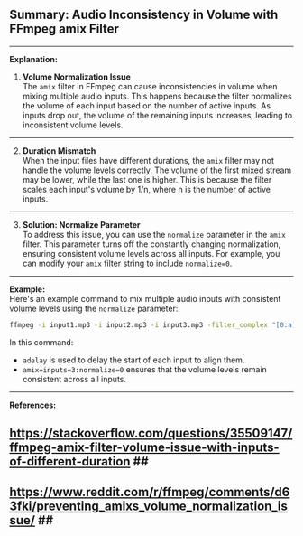 ## Summary: Audio Inconsistency in Volume with FFmpeg amix Filter <br>
---
**Explanation:**<br>
1. **Volume Normalization Issue**<br>
The `amix` filter in FFmpeg can cause inconsistencies in volume when mixing multiple audio inputs. This happens because the filter normalizes the volume of each input based on the number of active inputs. As inputs drop out, the volume of the remaining inputs increases, leading to inconsistent volume levels.<br>
---
2. **Duration Mismatch**<br>
When the input files have different durations, the `amix` filter may not handle the volume levels correctly. The volume of the first mixed stream may be lower, while the last one is higher. This is because the filter scales each input's volume by 1/n, where n is the number of active inputs.<br>
---
3. **Solution: Normalize Parameter**<br>
To address this issue, you can use the `normalize` parameter in the `amix` filter. This parameter turns off the constantly changing normalization, ensuring consistent volume levels across all inputs. For example, you can modify your `amix` filter string to include `normalize=0`.<br>
---
**Example:**<br>
Here's an example command to mix multiple audio inputs with consistent volume levels using the `normalize` parameter:<br>
```bash
ffmpeg -i input1.mp3 -i input2.mp3 -i input3.mp3 -filter_complex "[0:a]adelay=1000|1000[a0]; [1:a]adelay=2000|2000[a1]; [2:a]adelay=3000|3000[a2]; [a0][a1][a2]amix=inputs=3:normalize=0" -c:a output.mp3
```
In this command:
- `adelay` is used to delay the start of each input to align them.
- `amix=inputs=3:normalize=0` ensures that the volume levels remain consistent across all inputs.<br>
---
**References:**<br>
## https://stackoverflow.com/questions/35509147/ffmpeg-amix-filter-volume-issue-with-inputs-of-different-duration ##<br>
## https://www.reddit.com/r/ffmpeg/comments/d63fki/preventing_amixs_volume_normalization_issue/ ##<br>
